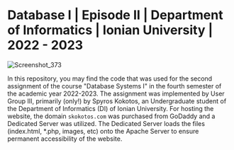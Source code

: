 # Database I | Episode II | Department of Informatics | Ionian University | 2022 - 2023

![Screenshot_373](https://github.com/Greekforce1821/Database-I/assets/33377581/f56dd267-169f-4ef2-a6fa-676abb970200)


In this repository, you may find the code that was used for the second assignment of the course "Database Systems I" in the fourth semester of the academic year 2022-2023.
The assignment was implemented by User Group III, primarily (only!) by Spyros Kokotos, an Undergraduate student of the Department of Informatics (DI) of Ionian University.
For hosting the website, the domain `skokotos.com` was purchased from GoDaddy and a Dedicated Server was utilized. The Dedicated Server loads the files (index.html, *.php, images, etc) 
onto the Apache Server to ensure permanent accessibility of the website.

